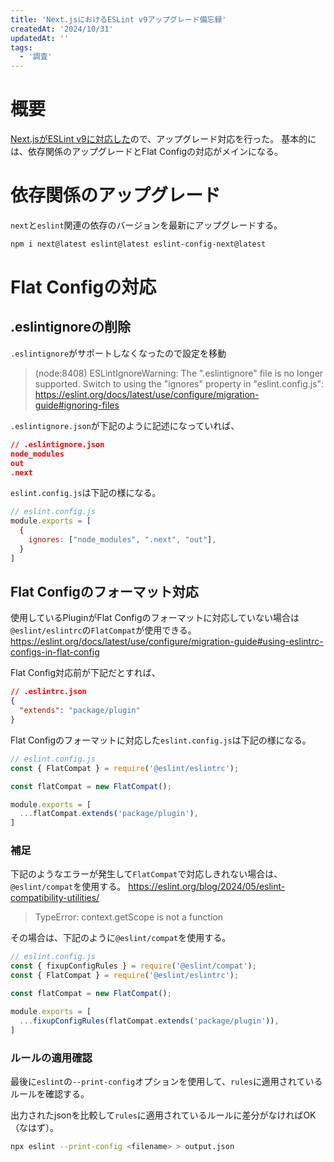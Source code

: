 ```yaml
---
title: 'Next.jsにおけるESLint v9アップグレード備忘録'
createdAt: '2024/10/31'
updatedAt: ''
tags:
  - '調査'
---
```


# 概要

[Next.jsがESLint v9に対応した](https://nextjs.org/blog/next-15#eslint-9-support)ので、アップグレード対応を行った。
基本的には、依存関係のアップグレードとFlat Configの対応がメインになる。

# 依存関係のアップグレード

`next`と`eslint`関連の依存のバージョンを最新にアップグレードする。

```sh
npm i next@latest eslint@latest eslint-config-next@latest
```

# Flat Configの対応

## .eslintignoreの削除

`.eslintignore`がサポートしなくなったので設定を移動

> (node:8408) ESLintIgnoreWarning: The ".eslintignore" file is no longer supported. Switch to using the "ignores" property in "eslint.config.js": https://eslint.org/docs/latest/use/configure/migration-guide#ignoring-files

`.eslintignore.json`が下記のように記述になっていれば、

```json
// .eslintignore.json
node_modules
out
.next
```

`eslint.config.js`は下記の様になる。

```js
// eslint.config.js
module.exports = [
  {
    ignores: ["node_modules", ".next", "out"],
  }
]
```

## Flat Configのフォーマット対応

使用しているPluginがFlat Configのフォーマットに対応していない場合は`@eslint/eslintrc`の`FlatCompat`が使用できる。
https://eslint.org/docs/latest/use/configure/migration-guide#using-eslintrc-configs-in-flat-config

Flat Config対応前が下記だとすれば、

```json
// .eslintrc.json
{
  "extends": "package/plugin"
}
```

Flat Configのフォーマットに対応した`eslint.config.js`は下記の様になる。

```js
// eslint.config.js
const { FlatCompat } = require('@eslint/eslintrc');

const flatCompat = new FlatCompat();

module.exports = [
  ...flatCompat.extends('package/plugin'),
]
```

### 補足

下記のようなエラーが発生して`FlatCompat`で対応しきれない場合は、`@eslint/compat`を使用する。
https://eslint.org/blog/2024/05/eslint-compatibility-utilities/
> TypeError: context.getScope is not a function

その場合は、下記のように`@eslint/compat`を使用する。

```js
// eslint.config.js
const { fixupConfigRules } = require('@eslint/compat');
const { FlatCompat } = require('@eslint/eslintrc');

const flatCompat = new FlatCompat();

module.exports = [
  ...fixupConfigRules(flatCompat.extends('package/plugin')),
]
```

### ルールの適用確認

最後に`eslint`の`--print-config`オプションを使用して、`rules`に適用されているルールを確認する。

出力されたjsonを比較して`rules`に適用されているルールに差分がなければOK（なはず）。
```sh
npx eslint --print-config <filename> > output.json
```